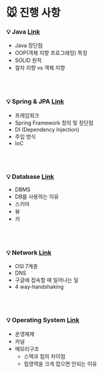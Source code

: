 # 🐭 진행 사항

### 💡 Java <a href="https://github.com/breaking-interviews/interview-study/tree/main/%EA%B2%BD%EB%AF%BC/Java"> Link </a>
- Java 장단점 
- OOP(객체 지향 프로그래밍) 특징
- SOLID 원칙
- 절차 지향 vs 객체 지향

<br><br>

### 💡 Spring & JPA <a href="https://github.com/breaking-interviews/interview-study/tree/main/%EA%B2%BD%EB%AF%BC/Spring"> Link </a>
- 프레임워크
- Spring Framework 정의 및 장단점
- DI (Dependency Injection)
- 주입 방식
- IoC

<br><br>

### 💡 Database <a href="https://github.com/breaking-interviews/interview-study/tree/main/%EA%B2%BD%EB%AF%BC/Database"> Link </a>
- DBMS
- DB를 사용하는 이유
- 스키마
- 뷰
- 키

<br><br>

### 💡 Network <a href="https://github.com/breaking-interviews/interview-study/tree/main/%EA%B2%BD%EB%AF%BC/Network"> Link </a>
- OSI 7계층
- DNS
- 구글에 접속할 때 일어나는 일
- 4 way-handshaking

<br><br>

### 💡 Operating System <a href="https://github.com/breaking-interviews/interview-study/tree/main/%EA%B2%BD%EB%AF%BC/OS"> Link </a>
- 운영체제
- 커널
- 메모리구조
  - 스택과 힙의 차이점
  - 힙영역을 크게 잡으면 안되는 이유
